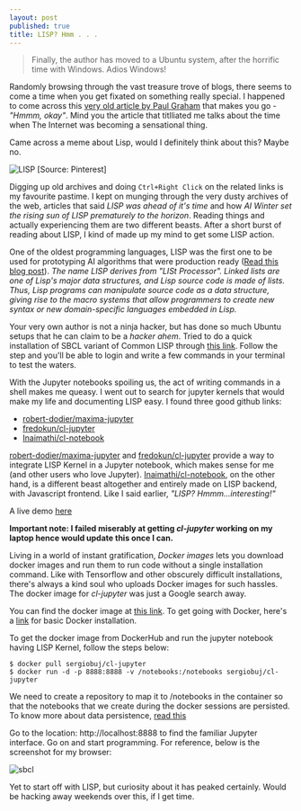 ```yaml
---
layout: post
published: true
title: LISP? Hmm . . . 
---
```


> Finally, the author has moved to a Ubuntu system, after the horrific time with Windows. Adios Windows!

Randomly browsing through the vast treasure trove of blogs, there seems to come a time when you get fixated on something really special. I happened to come across this [very old article by Paul Graham](http://www.paulgraham.com/avg.html) that makes you go - _"Hmmm, okay"_. Mind you the article that titlliated me talks about the time when The Internet was becoming a sensational thing. 

Came across a meme about Lisp, would I definitely think about this? Maybe no.

![LISP](https://s-media-cache-ak0.pinimg.com/736x/b8/68/15/b8681575ee176ba12e4e514b5678f9f0.jpg)
[Source: Pinterest]


Digging up old archives and doing `Ctrl+Right Click` on the related links is my favourite pastime. I kept on munging through the very dusty archives of the web, articles that said _LISP was ahead of it's time_ and how _AI Winter set the rising sun of LISP prematurely to the horizon_. Reading things and actually experiencing them are two different beasts. After a short burst of reading about LISP, I kind of made up my mind to get some LISP action.


One of the oldest programming languages, LISP was the first one to be used for prototyping AI algorithms that were production ready ([Read this blog post](http://www.gigamonkeys.com/book/introduction-why-lisp.html)). *The name LISP derives from "LISt Processor". Linked lists are one of Lisp's major data structures, and Lisp source code is made of lists. Thus, Lisp programs can manipulate source code as a data structure, giving rise to the macro systems that allow programmers to create new syntax or new domain-specific languages embedded in Lisp.*


Your very own author is not a ninja hacker, but has done so much Ubuntu setups that he can claim to be a _hacker *ahem*_. Tried to do a quick installation of SBCL variant of Common LISP through [this link](https://common-lisp.net/project/common-lisp-beginner/sbclinstall_doc.html). Follow the step and you'll be able to login and write a few commands in your terminal to test the waters.


With the Jupyter notebooks spoiling us, the act of writing commands in a shell makes me queasy. I went out to search for jupyter kernels that would make my life and documenting LISP easy. I found three good github links:


- [robert-dodier/maxima-jupyter](https://github.com/robert-dodier/maxima-jupyter)
- [fredokun/cl-jupyter](https://github.com/fredokun/cl-jupyter)
- [Inaimathi/cl-notebook](https://github.com/Inaimathi/cl-notebook)


[robert-dodier/maxima-jupyter](https://github.com/robert-dodier/maxima-jupyter) and [fredokun/cl-jupyter](https://github.com/fredokun/cl-jupyter) provide a way to integrate LISP Kernel in a Jupyter notebook, which makes sense for me (and other users who love Jupyter). [Inaimathi/cl-notebook](https://github.com/Inaimathi/cl-notebook), on the other hand, is a different beast altogether and entirely made on LISP backend, with Javascript frontend. Like I said earlier, _"LISP? Hmmm...interesting!"_


A live demo [here](https://vimeo.com/97623064)


**Important note: I failed miserably at getting _cl-jupyter_ working on my laptop hence would update this once I can.**


Living in a world of instant gratification, _Docker images_ lets you download docker images and run them to run code without a single installation command. Like with Tensorflow and other obscurely difficult installations, there's always a kind soul who uploads Docker images for such hassles. The docker image for _cl-jupyter_ was just a Google search away.


You can find the docker image at [this link](https://hub.docker.com/r/sergiobuj/cl-jupyter/). To get going with Docker, here's a [link](https://docs.docker.com/engine/installation/) for basic Docker installation.


To get the docker image from DockerHub and run the jupyter notebook having LISP Kernel, follow the steps below:


```
$ docker pull sergiobuj/cl-jupyter
$ docker run -d -p 8888:8888 -v /notebooks:/notebooks sergiobuj/cl-jupyter
```

We need to create a repository to map it to /notebooks in the container so that the notebooks that we create during the docker sessions are persisted. To know more about data persistence, [read this](https://www.digitalocean.com/community/tutorials/how-to-work-with-docker-data-volumes-on-ubuntu-14-04)


Go to the location: http://localhost:8888 to find the familiar Jupyter interface. Go on and start programming. For reference, below is the screenshot for my browser:


![sbcl](https://raw.githubusercontent.com/pratos/pratos.github.io/master/images/sbcl.png)


Yet to start off with LISP, but curiosity about it has peaked certainly. Would be hacking away weekends over this, if I get time.

